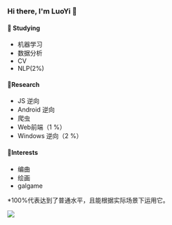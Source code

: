 ### Hi there, I'm LuoYi 👋

<!--
**luoyily/luoyily** is a ✨ _special_ ✨ repository because its `README.md` (this file) appears on your GitHub profile.

Here are some ideas to get you started:

- 🔭 I’m currently working on ...
- 🌱 I’m currently learning ...
- 👯 I’m looking to collaborate on ...
- 🤔 I’m looking for help with ...
- 💬 Ask me about ...
- 📫 How to reach me: ...
- 😄 Pronouns: ...
- ⚡ Fun fact: ...
-->

#### 🍰 Studying

- 机器学习
- 数据分析
- CV
- NLP(2%)

#### 🍨Research

- JS 逆向
- Android 逆向
- 爬虫
- Web前端（1 %）
- Windows 逆向（2 %）

#### 🍙Interests

- 编曲
- 绘画
- galgame

*100%代表达到了普通水平，且能根据实际场景下运用它。

![](https://github-readme-stats.vercel.app/api?username=luoyily)
